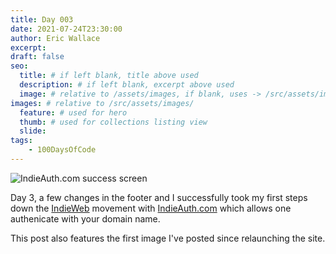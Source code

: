 ```yaml
---
title: Day 003
date: 2021-07-24T23:30:00
author: Eric Wallace
excerpt:
draft: false
seo:
  title: # if left blank, title above used
  description: # if left blank, excerpt above used
  image: # relative to /assets/images, if blank, uses -> /src/assets/images/meta/default.png
images: # relative to /src/assets/images/
  feature: # used for hero
  thumb: # used for collections listing view
  slide:
tags:
    - 100DaysOfCode
---
```


![IndieAuth.com success screen](/assets/images/uploads/indieauth.jpg "IndieAuth success")

Day 3, a few changes in the footer and I successfully took my first steps down the [IndieWeb](https://indieweb.org) movement with [IndieAuth.com](https://indieauth.com) which allows one authenicate with your domain name.

This post also features the first image I've posted since relaunching the site.